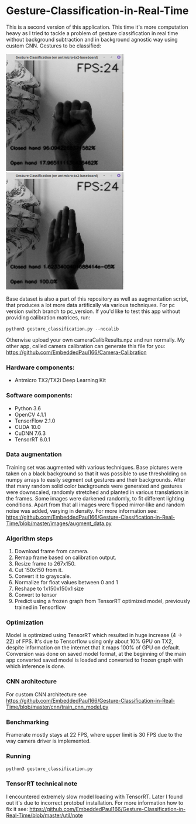 # Gesture-Classification-in-Real-Time
This is a second version of this application. This time it's more computation heavy as I tried to tackle a problem of gesture classification in real time without background subtraction and in background agnostic way using custom CNN. Gestures to be classified:

<img src="https://github.com/EmbeddedPaul166/Gesture-Classification-in-Real-Time/blob/master/examples/closed_hand_example.png" height="320" width="320"> <img src="https://github.com/EmbeddedPaul166/Gesture-Classification-in-Real-Time/blob/master/examples/open_hand_example.png" height="320" width="320">

Base dataset is also a part of this repository as well as augmentation script, that produces a lot more data artifically via various techniques. For pc version switch branch to pc_version. If you'd like to test this app without providing calibration matrices, run:
```
python3 gesture_classification.py --nocalib
```
Otherwise upload your own cameraCalibResults.npz and run normally. My other app, called camera calibration can generate this file for you: https://github.com/EmbeddedPaul166/Camera-Calibration

### Hardware components:
- Antmicro TX2/TX2i Deep Learning Kit

### Software components:
- Python 3.6
- OpenCV 4.1.1
- TensorFlow 2.1.0
- CUDA 10.0
- CuDNN 7.6.3
- TensorRT 6.0.1

### Data augmentation
Training set was augmented with various techniques. Base pictures were taken on a black background so that it was possible to use thresholding on numpy arrays to easily segment out gestures and their backgrounds. After that many random solid color backgrounds were generated and gestures were downscaled, randomly stretched and planted in various translations in the frames. Some images were darkened randomly, to fit different lighting conditions. Apart from that all images were flipped mirror-like and random noise was added, varying in density. For more information see: https://github.com/EmbeddedPaul166/Gesture-Classification-in-Real-Time/blob/master/images/augment_data.py

### Algorithm steps
1. Download frame from camera.
2. Remap frame based on calibration output.
3. Resize frame to 267x150.
4. Cut 150x150 from it.
5. Convert it to grayscale.
6. Normalize for float values between 0 and 1
7. Reshape to 1x150x150x1 size
8. Convert to tensor
9. Predict using a frozen graph from TensorRT optimized model, previously trained in Tensorflow

### Optimization
Model is optimized using TensorRT which resulted in huge increase (4 -> 22) of FPS. It's due to Tensorflow using only about 10% GPU on TX2, despite information on the internet that it maps 100% of GPU on default. Conversion was done on saved model format, at the beginning of the main app converted saved model is loaded and converted to frozen graph with which inference is done.

### CNN architecture
For custom CNN architecture see https://github.com/EmbeddedPaul166/Gesture-Classification-in-Real-Time/blob/master/cnn/train_cnn_model.py

### Benchmarking
Framerate mostly stays at 22 FPS, where upper limit is 30 FPS due to the way camera driver is implemented.

### Running
```
python3 gesture_classification.py
```

### TensorRT technical note
I encountered extremely slow model loading with TensorRT. Later I found out it's due to incorrect protobuf installation. For more information how to fix it see: https://github.com/EmbeddedPaul166/Gesture-Classification-in-Real-Time/blob/master/util/note

